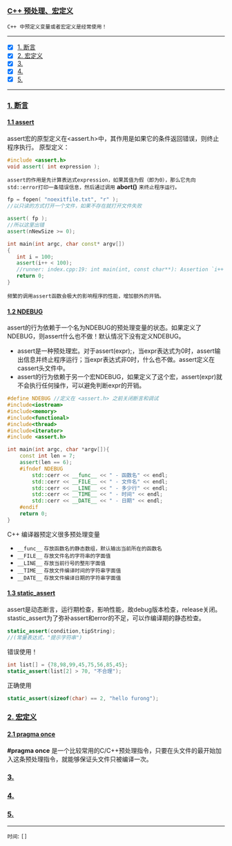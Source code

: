 ### [C++ 预处理、宏定义](#)
`C++ 中预定义变量或者宏定义是经常使用！`

-----
- [x] [1. 断言](#1-)
- [x] [2. 宏定义](#2-)
- [x] [3. ](#3-)
- [x] [4. ](#4-)
- [x] [5. ](#5-)
-----

### [1. 断言](#)

#### [1.1 assert](#)
assert宏的原型定义在<assert.h>中，其作用是如果它的条件返回错误，则终止程序执行。
原型定义：
```cpp
#include <assert.h>
void assert( int expression );
```
`assert的作用是先计算表达式expression，如果其值为假（即为0），那么它先向std::error打印一条错误信息，然后通过调用` **abort()** `来终止程序运行。`

```cpp
fp = fopen( "noexitfile.txt", "r" );
//以只读的方式打开一个文件，如果不存在就打开文件失败

assert( fp );                       
//所以这里出错
assert(nNewSize >= 0);
```

```cpp
int main(int argc, char const* argv[])
{   
   int i = 100;
   assert(i++ < 100);
   //runner: index.cpp:19: int main(int, const char**): Assertion `i++ < 100' failed.
   return 0;
}
```
`频繁的调用assert函数会极大的影响程序的性能，增加额外的开销。`

#### [1.2 NDEBUG](#)
assert的行为依赖于一个名为NDEBUG的预处理变量的状态。如果定义了 NDEBUG，则assert什么也不做！默认情况下没有定义NDEBUG。

* assert是一种预处理宏。对于assert(expr);，当expr表达式为0时，assert输出信息并终止程序运行；当expr表达式非0时，什么也不做。assert定义在cassert头文件中。
* assert的行为依赖于另一个宏NDEBUG，如果定义了这个宏，assert(expr)就不会执行任何操作，可以避免判断expr的开销。

```cpp
#define NDEBUG //定义在 <assert.h> 之前关闭断言和调试
#include<iostream>
#include<memory>
#include<functional>
#include<thread>
#include<iterator>
#include <assert.h>

int main(int argc, char *argv[]){
    const int len = 7;
    assert(len == 6);
    #ifndef NDEBUG
        std::cerr << __func__ << " - 函数名" << endl;
        std::cerr << __FILE__ << " - 文件名" << endl;
        std::cerr << __LINE__ << " - 多少行" << endl;
        std::cerr << __TIME__ << " - 时间" << endl;
        std::cerr << __DATE__ << " - 日期" << endl;
    #endif
    return 0;
}
```

C++ 编译器预定义很多预处理变量
* `__func__`  `存放函数名的静态数组，默认输出当前所在的函数名`
* `__FILE__`  `存放文件名的字符串的字面值`
* `__LINE__`  `存放当前行号的整形字面值`
* `__TIME__`  `存放文件编译时间的字符串字面值`
* `__DATE__`  `存放文件编译日期的字符串字面值`


#### [1.3 static_assert](#)
assert是动态断言，运行期检查，影响性能，故debug版本检查，release关闭。
stastic_assert为了弥补assert和error的不足，可以作编译期的静态检查。
```cpp
static_assert(condition,tipString);
//(常量表达式，"提示字符串")
```

错误使用！
```cpp
int list[] = {78,98,99,45,75,56,85,45};
static_assert(list[2] > 70, "不合理");
```
正确使用
```cpp
static_assert(sizeof(char) == 2, "hello furong");
```


### [2. 宏定义](#) 

#### [2.1 pragma once](#)
**#pragma once** 是一个比较常用的C/C++预处理指令，只要在头文件的最开始加入这条预处理指令，就能够保证头文件只被编译一次。
### [3.](#) 

### [4.](#) 

### [5.](#) 

-----
`时间`: `[]` 